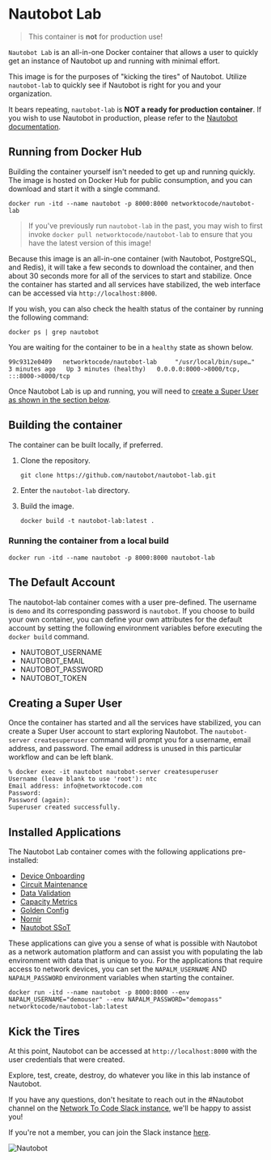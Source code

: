 # Nautobot Lab

> This container is **not** for production use!

`Nautobot Lab` is an all-in-one Docker container that allows a user to quickly get an instance of Nautobot up and running with minimal effort.

This image is for the purposes of "kicking the tires" of Nautobot. Utilize `nautobot-lab` to quickly see if Nautobot is right for you and your organization.

It bears repeating, `nautobot-lab` is **NOT a ready for production container**. If you wish to use Nautobot in production, please refer to the [Nautobot documentation](https://nautobot.readthedocs.io/en/latest/installation/).

## Running from Docker Hub

Building the container yourself isn't needed to get up and running quickly. The image is hosted on Docker Hub for public consumption, and you can download and start it with a single command.

```shell
docker run -itd --name nautobot -p 8000:8000 networktocode/nautobot-lab
```

> If you've previously run `nautobot-lab` in the past, you may wish to first invoke `docker pull networktocode/nautobot-lab` to ensure that you have the latest version of this image!

Because this image is an all-in-one container (with Nautobot, PostgreSQL, and Redis), it will take a few seconds to download the container, and then about 30 seconds more for all of the services to start and stabilize. Once the container has started and all services have stabilized, the web interface can be accessed via `http://localhost:8000`.

If you wish, you can also check the health status of the container by running the following command:

```shell
docker ps | grep nautobot
```

You are waiting for the container to be in a `healthy` state as shown below.

```text
99c9312e0409   networktocode/nautobot-lab     "/usr/local/bin/supe…"   3 minutes ago   Up 3 minutes (healthy)   0.0.0.0:8000->8000/tcp, :::8000->8000/tcp
```

Once Nautobot Lab is up and running, you will need to [create a Super User as shown in the section below](#Creating-a-Super-User).

## Building the container

The container can be built locally, if preferred.

1.  Clone the repository.

    ```shell
    git clone https://github.com/nautobot/nautobot-lab.git
    ```

2.  Enter the `nautobot-lab` directory.
3.  Build the image.

    ```shell
    docker build -t nautobot-lab:latest .
    ```

### Running the container from a local build

```shell
docker run -itd --name nautobot -p 8000:8000 nautobot-lab
```

## The Default Account

The nautobot-lab container comes with a user pre-defined. The username is `demo` and its corresponding password is `nautobot`. If you choose to build your own container, you can define your own attributes for the default account by setting the following environment variables before executing the  `docker build` command.

* NAUTOBOT_USERNAME
* NAUTOBOT_EMAIL
* NAUTOBOT_PASSWORD
* NAUTOBOT_TOKEN

## Creating a Super User

Once the container has started and all the services have stabilized, you can create a Super User account to start exploring Nautobot. The `nautobot-server createsuperuser` command will prompt you for a username, email address, and password. The email address is unused in this particular workflow and can be left blank.

```shell
% docker exec -it nautobot nautobot-server createsuperuser
Username (leave blank to use 'root'): ntc
Email address: info@networktocode.com
Password:
Password (again):
Superuser created successfully.
```

## Installed Applications

The Nautobot Lab container comes with the following applications pre-installed:
* [Device Onboarding](https://docs.nautobot.com/projects/device-onboarding/en/latest/user/app_overview/)
* [Circuit Maintenance](https://docs.nautobot.com/projects/circuit-maintenance/en/latest/user/app_overview/)
* [Data Validation](https://docs.nautobot.com/projects/data-validation/en/latest/user/app_overview/)
* [Capacity Metrics](https://github.com/nautobot/nautobot-plugin-capacity-metrics)
* [Golden Config](https://docs.nautobot.com/projects/golden-config/en/latest/user/app_overview/)
* [Nornir](https://docs.nautobot.com/projects/plugin-nornir/en/latest/user/app_overview/)
* [Nautobot SSoT](https://docs.nautobot.com/projects/ssot/en/latest/user/app_overview/)

These applications can give you a sense of what is possible with Nautobot as a network automation platform and can assist you with populating the lab environment with data that is unique to you. For the applications that require access to network devices, you can set the `NAPALM_USERNAME` AND `NAPALM_PASSWORD` environment variables when starting the container.

```shell
docker run -itd --name nautobot -p 8000:8000 --env NAPALM_USERNAME="demouser" --env NAPALM_PASSWORD="demopass" networktocode/nautobot-lab:latest
```

## Kick the Tires

At this point, Nautobot can be accessed at `http://localhost:8000` with the user credentials that were created.

Explore, test, create, destroy, do whatever you like in this lab instance of Nautobot.

If you have any questions, don't hesitate to reach out in the #Nautobot channel on the [Network To Code Slack instance](https://networktocode.slack.com), we'll be happy to assist you!

If you're not a member, you can join the Slack instance [here](http://slack.networktocode.com/).

![Nautobot](nautobot.png)
